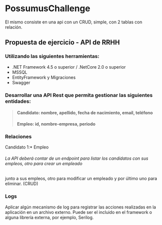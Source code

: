 # PossumusChallenge
El mismo consiste en una api con un CRUD, simple, con 2 tablas con relación.

## Propuesta de ejercicio - API de RRHH
### Utilizando las siguientes herramientas:
- .NET Framework 4.5 o superior / .NetCore 2.0 o superior
- MSSQL
- EntityFramework y Migraciones
- Swagger

### Desarrollar una API Rest que permita gestionar las siguientes entidades:
> #### **Candidato:** nombre, apellido, fecha de nacimiento, email, teléfono
> #### **Empleo:** id, nombre-empresa, periodo

### Relaciones
Candidato 1:* Empleo
###### La API deberá contar de un endpoint para listar los candidatos con sus empleos, otro para crear un empleado
junto a sus empleos, otro para modificar un empleado y por último uno para eliminar. (CRUD)
### Logs
Aplicar algún mecanismo de log para registrar las acciones realizadas en la aplicación en un archivo externo.
Puede ser el incluido en el framework o alguna librería externa, por ejemplo, Serilog.
